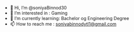 - 👋 Hi, I’m @soniyaBinnod30
- 👀 I’m interested in : Gaming
- 🌱 I’m currently learning: Bachelor og Engineering Degree
- 📫 How to reach me : soniyabinnodytl1@gmail.com

<!---
soniyaBinnod30/soniyaBinnod30 is a ✨ special ✨ repository because its `README.md` (this file) appears on your GitHub profile.
You can click the Preview link to take a look at your changes.
--->
